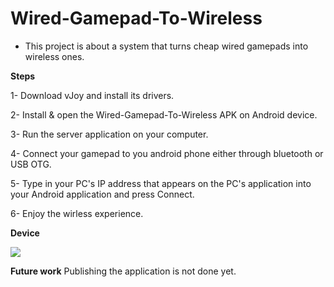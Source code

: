 # Wired-Gamepad-To-Wireless
- This project is about a system that turns cheap wired gamepads into wireless ones.

**Steps**

1- Download vJoy and install its drivers.

2- Install & open the Wired-Gamepad-To-Wireless APK on Android device.

3- Run the server application on your computer.

4- Connect your gamepad to you android phone either through bluetooth or USB OTG.

5- Type in your PC's IP address that appears on the PC's application into your Android application and press Connect.

6- Enjoy the wirless experience.


**Device**

![](vdev.PNG)

**Future work**
Publishing the application is not done yet.
